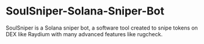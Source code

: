 # SoulSniper-Solana-Sniper-Bot
SoulSniper is a Solana sniper bot, a software tool created to snipe tokens on DEX like Raydium with many advanced features like rugcheck.
